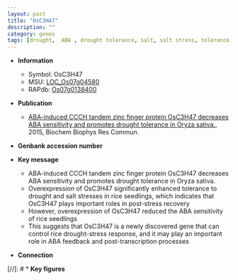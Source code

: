 ```yaml
---
layout: post
title: "OsC3H47"
description: ""
category: genes
tags: [drought,  ABA , drought tolerance, salt, salt stress, tolerance, ABA, stress response, zinc, R protein, seedlings]
---
```


* **Information**  
    + Symbol: OsC3H47  
    + MSU: [LOC_Os07g04580](http://rice.plantbiology.msu.edu/cgi-bin/ORF_infopage.cgi?orf=LOC_Os07g04580)  
    + RAPdb: [Os07g0138400](http://rapdb.dna.affrc.go.jp/viewer/gbrowse_details/irgsp1?name=Os07g0138400)  

* **Publication**  
    + [ABA-induced CCCH tandem zinc finger protein OsC3H47 decreases ABA sensitivity and promotes drought tolerance in Oryza sativa.](http://www.ncbi.nlm.nih.gov/pubmed?term=ABA-induced+CCCH+tandem+zinc+finger+protein+OsC3H47+decreases+ABA+sensitivity+and+promotes+drought+tolerance+in+Oryza+sativa.%5BTitle%5D), 2015, Biochem Biophys Res Commun.

* **Genbank accession number**  

* **Key message**  
    + ABA-induced CCCH tandem zinc finger protein OsC3H47 decreases ABA sensitivity and promotes drought tolerance in Oryza sativa.
    + Overexpression of OsC3H47 significantly enhanced tolerance to drought and salt stresses in rice seedlings, which indicates that OsC3H47 plays important roles in post-stress recovery
    + However, overexpression of OsC3H47 reduced the ABA sensitivity of rice seedlings
    + This suggests that OsC3H47 is a newly discovered gene that can control rice drought-stress response, and it may play an important role in ABA feedback and post-transcription processes

* **Connection**  

[//]: # * **Key figures**  


